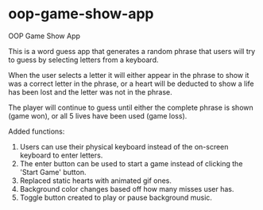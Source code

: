 # oop-game-show-app
 OOP Game Show App


This is a word guess app that generates a random phrase that users will try to guess by selecting letters from a keyboard.

When the user selects a letter it will either appear in the phrase to show it was a correct letter in the phrase, or a heart will be deducted to show a life has been lost and the letter was not in the phrase.

The player will continue to guess until either the complete phrase is shown (game won), or all 5 lives have been used (game loss).


Added functions:

1. Users can use their physical keyboard instead of the on-screen keyboard to enter letters.
2. The enter button can be used to start a game instead of clicking the 'Start Game' button.
3. Replaced static hearts with animated gif ones.
4. Background color changes based off how many misses user has.
5. Toggle button created to play or pause background music.

